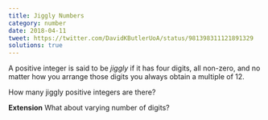 ```yaml
---
title: Jiggly Numbers
category: number
date: 2018-04-11
tweet: https://twitter.com/DavidKButlerUoA/status/981398311121891329
solutions: true
---
```

A positive integer is said to be *jiggly* if it has four digits, all non-zero, and no matter how you arrange those digits you always obtain a multiple of 12.

How many jiggly positive integers are there?

**Extension**
What about varying number of digits?